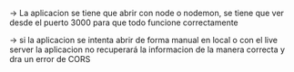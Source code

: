 -> La aplicacion se tiene que abrir con node o nodemon, se tiene que ver desde el puerto 3000 para que todo funcione correctamente

-> si la aplicacion se intenta abrir de forma manual en local o con el live server la aplicacion no recuperará la informacion de la manera correcta y dra un error de CORS